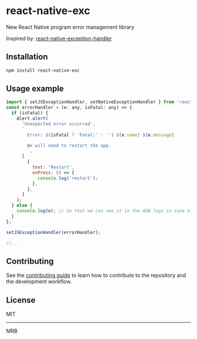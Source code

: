 # react-native-exc

New React Native program error management library

Inspired by: 
[react-native-exception-handler](https://github.com/a7ul/react-native-exception-handler)


## Installation

```sh
npm install react-native-exc
```

## Usage example

```js
import { setJSExceptionHandler, setNativeExceptionHandler } from 'react-native-exc';
const errorHandler = (e: any, isFatal: any) => {
  if (isFatal) {
    Alert.alert(
      'Unexpected error occurred',
      `
        Error: ${isFatal ? 'Fatal:' : ''} ${e.name} ${e.message}

        We will need to restart the app.
        `,
      [
        {
          text: 'Restart',
          onPress: () => {
            console.log('restart');
          },
        },
      ]
    );
  } else {
    console.log(e); // So that we can see it in the ADB logs in case of Android if needed
  }
};

setJSExceptionHandler(errorHandler);

//...
```

## Contributing

See the [contributing guide](CONTRIBUTING.md) to learn how to contribute to the repository and the development workflow.

## License

MIT

---

MRB
